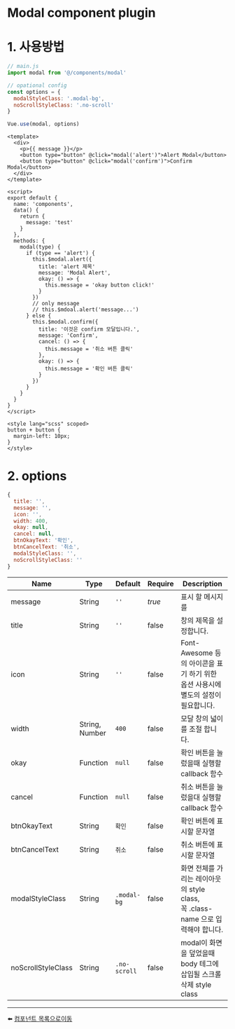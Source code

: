 # Modal component plugin

# 1. 사용방법
```javascript
// main.js
import modal from '@/components/modal'

// opational config
const options = {
  modalStyleClass: '.modal-bg',
  noScrollStyleClass: '.no-scroll'
}

Vue.use(modal, options)
```

```vue
<template>
  <div>
    <p>{{ message }}</p>
    <button type="button" @click="modal('alert')">Alert Modal</button>
    <button type="button" @click="modal('confirm')">Confirm Modal</button>
  </div>
</template>

<script>
export default {
  name: 'components',
  data() {
    return {
      message: 'test'
    }
  },
  methods: {
    modal(type) {
      if (type == 'alert') {
        this.$modal.alert({
          title: 'alert 제목'
          message: 'Modal Alert',
          okay: () => {
            this.message = 'okay button click!'
          }
        })
        // only message
        // this.$mdoal.alert('message...')
      } else {
        this.$modal.confirm({
          title: '이것은 confirm 모달입니다.',
          message: 'Confirm',
          cancel: () => {
            this.message = '취소 버튼 클릭'
          },
          okay: () => {
            this.message = '확인 버튼 클릭'
          }
        })
      }
    }
  }
}
</script>

<style lang="scss" scoped>
button + button {
  margin-left: 10px;
}
</style>
```

# 2. options
```javascript
{
  title: '',
  message: '',
  icon: '',
  width: 400,
  okay: null,
  cancel: null,
  btnOkayText: '확인',
  btnCancelText: '취소',
  modalStyleClass: '',
  noScrollStyleClass: ''
}
```
| Name | Type | Default | Require | Description |
|-------|---- |---------|---------|-------------|
| message | String | <code>''</code> | *true* | 표시 할 메시지를 |
| title | String | <code>''</code> | false | 창의 제목을 설정합니다. |
| icon | String | <code>''</code> | false | Font-Awesome 등의 아이콘을 표기 하기 위한 옵션 사용시에 별도의 설정이 필요합니다. |
| width | String, Number | <code>400</code> | false | 모달 창의 넓이를 조절 합니다. |
| okay | Function | <code>null</code> | false | 확인 버튼을 눌렀을때 실행할 callback 함수 |
| cancel | Function | <code>null</code> | false | 취소 버튼을 눌렀을대 실행할 callback 함수 |
| btnOkayText | String | <code>확인</code> | false | 확인 버튼에 표시할 문자열 |
| btnCancelText | String | <code>취소</code> | false | 취소 버튼에 표시할 문자열 |
| modalStyleClass | String | <code>.modal-bg</code> | false | 화면 전체를 가리는 레이아웃의 style class, <br> 꼭 .class-name 으로 입력해야 합니다.|
| noScrollStyleClass | String | <code>.no-scroll</code> | false | modal이 화면을 덮었을때 body 테그에 삽입될 스크롤 삭제 style class |

---

:arrow_left: [컴포넌트 목록으로이동](https://github.com/dream-insight/frontEnd/tree/main/src)